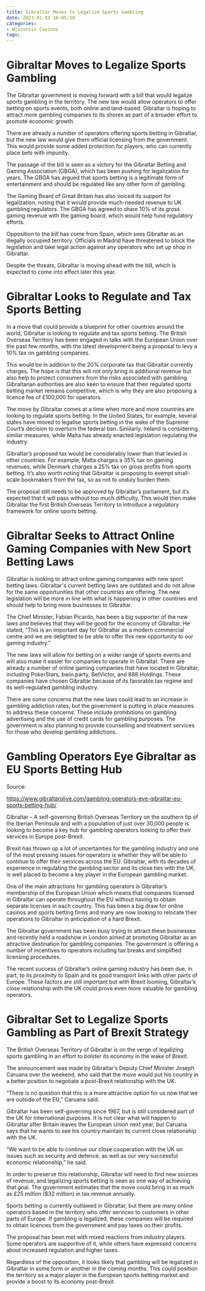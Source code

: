 ```yaml
---
title: Gibraltar Moves to Legalize Sports Gambling
date: 2023-01-03 16:05:59
categories:
- Wisconsin Casinos
tags:
---
```



#  Gibraltar Moves to Legalize Sports Gambling

The Gibraltar government is moving forward with a bill that would legalize sports gambling in the territory. The new law would allow operators to offer betting on sports events, both online and land-based. Gibraltar is hoping to attract more gambling companies to its shores as part of a broader effort to promote economic growth.

There are already a number of operators offering sports betting in Gibraltar, but the new law would give them official licensing from the government. This would provide some added protection for players, who can currently place bets with impunity.

The passage of the bill is seen as a victory for the Gibraltar Betting and Gaming Association (GBGA), which has been pushing for legalization for years. The GBGA has argued that sports betting is a legitimate form of entertainment and should be regulated like any other form of gambling.

The Gaming Board of Great Britain has also voiced its support for legalization, noting that it would provide much-needed revenue to UK gambling regulators. The GBGA has agreed to share 10% of its gross gaming revenue with the gaming board, which would help fund regulatory efforts.

Opposition to the bill has come from Spain, which sees Gibraltar as an illegally occupied territory. Officials in Madrid have threatened to block the legislation and take legal action against any operators who set up shop in Gibraltar.

Despite the threats, Gibraltar is moving ahead with the bill, which is expected to come into effect later this year.

#  Gibraltar Looks to Regulate and Tax Sports Betting

In a move that could provide a blueprint for other countries around the world, Gibraltar is looking to regulate and tax sports betting. The British Overseas Territory has been engaged in talks with the European Union over the past few months, with the latest development being a proposal to levy a 10% tax on gambling companies.

This would be in addition to the 20% corporate tax that Gibraltar currently charges. The hope is that this will not only bring in additional revenue but also help to protect consumers from the risks associated with gambling. Gibraltarian authorities are also keen to ensure that their regulated sports betting market remains competitive, which is why they are also proposing a licence fee of £100,000 for operators.

The move by Gibraltar comes at a time when more and more countries are looking to regulate sports betting. In the United States, for example, several states have moved to legalise sports betting in the wake of the Supreme Court’s decision to overturn the federal ban. Similarly, Ireland is considering similar measures, while Malta has already enacted legislation regulating the industry.

Gibraltar’s proposed tax would be considerably lower than that levied in other countries. For example, Malta charges a 35% tax on gaming revenues, while Denmark charges a 25% tax on gross profits from sports betting. It’s also worth noting that Gibraltar is proposing to exempt small-scale bookmakers from the tax, so as not to unduly burden them.

The proposal still needs to be approved by Gibraltar’s parliament, but it’s expected that it will pass without too much difficulty. This would then make Gibraltar the first British Overseas Territory to introduce a regulatory framework for online sports betting.

#  Gibraltar Seeks to Attract Online Gaming Companies with New Sport Betting Laws



Gibraltar is looking to attract online gaming companies with new sport betting laws. Gibraltar's current betting laws are outdated and do not allow for the same opportunities that other countries are offering. The new legislation will be more in line with what is happening in other countries and should help to bring more businesses to Gibraltar.

The Chief Minister, Fabian Picardo, has been a big supporter of the new laws and believes that they will be good for the economy of Gibraltar. He stated, "This is an important day for Gibraltar as a modern commercial centre and we are delighted to be able to offer this new opportunity to our gaming industry."

The new laws will allow for betting on a wider range of sports events and will also make it easier for companies to operate in Gibraltar. There are already a number of online gaming companies that have located in Gibraltar, including PokerStars, bwin.party, BetVictor, and 888 Holdings. These companies have chosen Gibraltar because of its favorable tax regime and its well-regulated gambling industry.

There are some concerns that the new laws could lead to an increase in gambling addiction rates, but the government is putting in place measures to address these concerns. These include prohibitions on gambling advertising and the use of credit cards for gambling purposes. The government is also planning to provide counselling and treatment services for those who develop gambling addictions.

#  Gambling Operators Eye Gibraltar as EU Sports Betting Hub
Source:

https://www.gibraltarolive.com/gambling-operators-eye-gibraltar-eu-sports-betting-hub/

Gibraltar – A self-governing British Overseas Territory on the southern tip of the Iberian Peninsula and with a population of just over 30,000 people is looking to become a key hub for gambling operators looking to offer their services in Europe post-Brexit.

 Brexit has thrown up a lot of uncertainties for the gambling industry and one of the most pressing issues for operators is whether they will be able to continue to offer their services across the EU. Gibraltar, with its decades of experience in regulating the gambling sector and its close ties with the UK, is well placed to become a key player in the European gambling market.

One of the main attractions for gambling operators is Gibraltar’s membership of the European Union which means that companies licensed in Gibraltar can operate throughout the EU without having to obtain separate licenses in each country. This has been a big draw for online casinos and sports betting firms and many are now looking to relocate their operations to Gibraltar in anticipation of a hard Brexit.

The Gibraltar government has been busy trying to attract these businesses and recently held a roadshow in London aimed at promoting Gibraltar as an attractive destination for gambling companies. The government is offering a number of incentives to operators including tax breaks and simplified licensing procedures.

The recent success of Gibraltar’s online gaming industry has been due, in part, to its proximity to Spain and its good transport links with other parts of Europe. These factors are still important but with Brexit looming, Gibraltar’s close relationship with the UK could prove even more valuable for gambling operators.

#  Gibraltar Set to Legalize Sports Gambling as Part of Brexit Strategy

The British Overseas Territory of Gibraltar is on the verge of legalizing sports gambling in an effort to bolster its economy in the wake of Brexit.

The announcement was made by Gibraltar’s Deputy Chief Minister Joseph Caruana over the weekend, who said that the move would put his country in a better position to negotiate a post-Brexit relationship with the UK.

“There is no question that this is a more attractive option for us now that we are outside of the EU,” Caruana said.

Gibraltar has been self-governing since 1967, but is still considered part of the UK for international purposes. It is not clear what will happen to Gibraltar after Britain leaves the European Union next year, but Caruana says that he wants to see his country maintain its current close relationship with the UK.

“We want to be able to continue our close cooperation with the UK on issues such as security and defence, as well as our very successful economic relationship,” he said.

In order to preserve this relationship, Gibraltar will need to find new sources of revenue, and legalizing sports betting is seen as one way of achieving that goal. The government estimates that the move could bring in as much as £25 million ($32 million) in tax revenue annually.

Sports betting is currently outlawed in Gibraltar, but there are many online operators based in the territory who offer services to customers in other parts of Europe. If gambling is legalized, these companies will be required to obtain licences from the government and pay taxes on their profits.

The proposal has been met with mixed reactions from industry players. Some operators are supportive of it, while others have expressed concerns about increased regulation and higher taxes.

Regardless of the opposition, it looks likely that gambling will be legalized in Gibraltar in some form or another in the coming months. This could position the territory as a major player in the European sports betting market and provide a boost to its economy post-Brexit